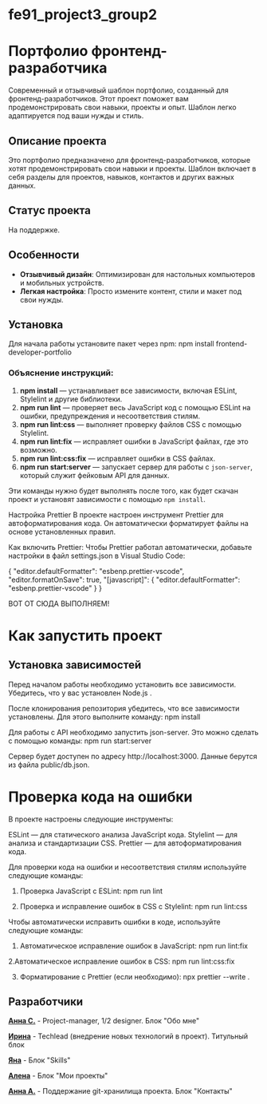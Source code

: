 # fe91_project3_group2

# Портфолио фронтенд-разработчика

Современный и отзывчивый шаблон портфолио, созданный для фронтенд-разработчиков. Этот проект поможет вам продемонстрировать свои навыки, проекты и опыт. Шаблон легко адаптируется под ваши нужды и стиль.

## Описание проекта

Это портфолио предназначено для фронтенд-разработчиков, которые хотят продемонстрировать свои навыки и проекты. Шаблон включает в себя разделы для проектов, навыков, контактов и других важных данных.

## Статус проекта

На поддержке.

## Особенности

- **Отзывчивый дизайн**: Оптимизирован для настольных компьютеров и мобильных устройств.
- **Легкая настройка**: Просто измените контент, стили и макет под свои нужды.

## Установка

Для начала работы установите пакет через npm:
npm install frontend-developer-portfolio

### Объяснение инструкций:

1. **npm install** — устанавливает все зависимости, включая ESLint, Stylelint и другие библиотеки.
2. **npm run lint** — проверяет весь JavaScript код с помощью ESLint на ошибки, предупреждения и несоответствия стилям.
3. **npm run lint:css** — выполняет проверку файлов CSS с помощью Stylelint.
4. **npm run lint:fix** — исправляет ошибки в JavaScript файлах, где это возможно.
5. **npm run lint:css:fix** — исправляет ошибки в CSS файлах.
6. **npm run start:server** — запускает сервер для работы с `json-server`, который служит фейковым API для данных.

Эти команды нужно будет выполнять после того, как будет скачан проект и установят зависимости с помощью `npm install`.

Настройка Prettier
В проекте настроен инструмент Prettier для автоформатирования кода. Он автоматически форматирует файлы на основе установленных правил.

Как включить Prettier:
Чтобы Prettier работал автоматически, добавьте настройки в файл settings.json в Visual Studio Code:

{
"editor.defaultFormatter": "esbenp.prettier-vscode",
"editor.formatOnSave": true,
"[javascript]": {
"editor.defaultFormatter": "esbenp.prettier-vscode"
}
}

ВОТ ОТ СЮДА ВЫПОЛНЯЕМ!

# Как запустить проект

## Установка зависимостей

Перед началом работы необходимо установить все зависимости. Убедитесь, что у вас установлен Node.js .

После клонирования репозитория убедитесь, что все зависимости установлены. Для этого выполните команду:
npm install

Для работы с API необходимо запустить json-server. Это можно сделать с помощью команды:
npm run start:server

Сервер будет доступен по адресу http://localhost:3000.
Данные берутся из файла public/db.json.

# Проверка кода на ошибки

В проекте настроены следующие инструменты:

ESLint — для статического анализа JavaScript кода.
Stylelint — для анализа и стандартизации CSS.
Prettier — для автоформатирования кода.

Для проверки кода на ошибки и несоответствия стилям используйте следующие команды:

1. Проверка JavaScript с ESLint:
   npm run lint

2. Проверка и исправление ошибок в CSS с Stylelint:
   npm run lint:css

Чтобы автоматически исправить ошибки в коде, используйте следующие команды:

1. Автоматическое исправление ошибок в JavaScript:
   npm run lint:fix

2.Автоматическое исправление ошибок в CSS:
npm run lint:css:fix

3. Форматирование с Prettier (если необходимо):
   npx prettier --write .

## Разработчики

**[Анна С.](https://t.me/anna_s135)** - Project-manager, 1/2 designer. Блок "Обо мне"

**[Ирина](https://t.me/miss_Irina1)** - Techlead (внедрение новых технологий в проект). Титульный блок

**[Яна](https://t.me/yana_naxt)** - Блок "Skills"

**[Алена](https://t.me/bearcubbb)** - Блок "Мои проекты"

**[Анна А.](https://t.me/apanisimova)** - Поддержание git-хранилища проекта. Блок "Контакты"
